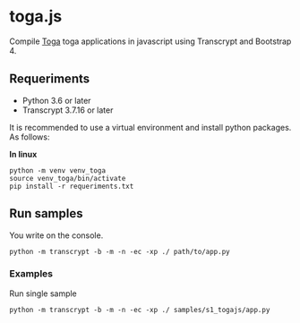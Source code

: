# toga.js

Compile [Toga](https://toga.readthedocs.io/) toga applications in javascript using Transcrypt and Bootstrap 4.

## Requeriments

- Python 3.6 or later
- Transcrypt 3.7.16 or later

It is recommended to use a virtual environment and install python packages. As follows:

**In linux**

```
python -m venv venv_toga
source venv_toga/bin/activate
pip install -r requeriments.txt
```

## Run samples

You write on the console.

```
python -m transcrypt -b -m -n -ec -xp ./ path/to/app.py
```

### Examples

Run single sample

```
python -m transcrypt -b -m -n -ec -xp ./ samples/s1_togajs/app.py
```

